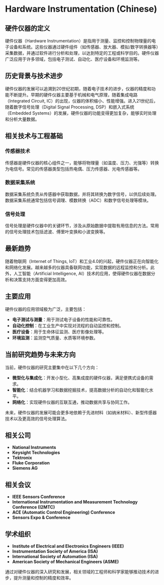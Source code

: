 # Hardware Instrumentation (Chinese)

## 硬件仪器的定义

硬件仪器（Hardware Instrumentation）是指用于测量、监控和控制物理量的电子设备和系统。这些仪器通过硬件组件（如传感器、放大器、模拟/数字转换器等）采集数据，并通过软件进行分析和处理，以达到特定的工程或科学目的。硬件仪器广泛应用于许多领域，包括电子测试、自动化、医疗设备和环境监测等。

## 历史背景与技术进步

硬件仪器的发展可以追溯到20世纪初期，随着电子技术的进步，仪器的精度和功能不断提升。早期的硬件仪器主要基于机械和电气原理，随着集成电路（Integrated Circuit, IC）的出现，仪器的体积缩小、性能增强。进入21世纪后，随着数字信号处理（Digital Signal Processing, DSP）和嵌入式系统（Embedded Systems）的发展，硬件仪器的功能变得更加复杂，能够实时处理和分析大量数据。

## 相关技术与工程基础

### 传感器技术

传感器是硬件仪器的核心组件之一，能够将物理量（如温度、压力、光强等）转换为电信号。常见的传感器类型包括热电偶、压力传感器、光电传感器等。

### 数据采集系统

数据采集系统负责从传感器中获取数据，并将其转换为数字信号，以供后续处理。数据采集系统通常包括信号调理、模数转换（ADC）和数字信号处理等模块。

### 信号处理

信号处理是硬件仪器中的关键环节，涉及从原始数据中提取有用信息的方法。常用的信号处理技术包括滤波、傅里叶变换和小波变换等。

## 最新趋势

随着物联网（Internet of Things, IoT）和工业4.0的兴起，硬件仪器正在向智能化和网络化发展。越来越多的仪器具备联网功能，实现数据的远程监控和分析。此外，人工智能（Artificial Intelligence, AI）技术的应用，使得硬件仪器在数据分析和决策支持方面变得更加高效。

## 主要应用

硬件仪器的应用领域极为广泛，主要包括：

- **电子测试与测量**：用于测试电子设备的性能和可靠性。
- **自动化控制**：在工业生产中实现对流程的自动监控和控制。
- **医疗设备**：用于生命体征监测、医疗影像处理等。
- **环境监测**：监测空气质量、水质等环境参数。

## 当前研究趋势与未来方向

当前，硬件仪器的研究主要集中在以下几个方向：

- **微型化与集成化**：开发小型化、高集成度的硬件仪器，满足便携式设备的需求。
- **智能化**：结合机器学习和数据挖掘技术，提高数据分析的自动化和智能化水平。
- **网络化**：实现硬件仪器的互联互通，推动数据共享与协同工作。

未来，硬件仪器的发展可能会更多地依赖于先进材料（如纳米材料）、新型传感器技术以及更高效的信号处理算法。

## 相关公司

- **National Instruments**
- **Keysight Technologies**
- **Tektronix**
- **Fluke Corporation**
- **Siemens AG**

## 相关会议

- **IEEE Sensors Conference**
- **International Instrumentation and Measurement Technology Conference (I2MTC)**
- **ACE (Automatic Control Engineering) Conference**
- **Sensors Expo & Conference**

## 学术组织

- **Institute of Electrical and Electronics Engineers (IEEE)**
- **Instrumentation Society of America (ISA)**
- **International Society of Automation (ISA)**
- **American Society of Mechanical Engineers (ASME)**

通过对硬件仪器的深入研究和发展，相关领域的工程师和科学家能够推动技术的进步，提升测量和控制的精度和效率。